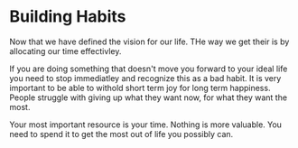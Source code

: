 # Building Habits

Now that we have defined the vision for our life. THe way we get their is by allocating our time effectivley. 

If you are doing something that doesn't move you forward to your ideal life you need to stop immediatley and recognize this as a bad habit.
It is very important to be able to withold short term joy for long term happiness. People struggle with giving up what they want now, for what they want the most.

Your most important resource is your time. Nothing is more valuable.
You need to spend it to get the most out of life you possibly can.
